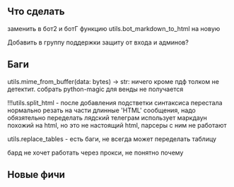 ## Что сделать

заменить в бот2 и ботГ функцию utils.bot_markdown_to_html на новую

Добавить в группу поддержки защиту от входа и админов?



## Баги

   utils.mime_from_buffer(data: bytes) -> str:
      ничего кроме пдф толком не детектит. собрать python-magic для венды не получается

!!!utils.split_html - после добавления подстветки синтаксиса перестала нормально резать на части длинные 'HTML' сообщения, надо обязятельно переделать
   лядский телеграм использует маркдаун похожий на html, но это не настоящий html, парсеры с ним не работают

utils.replace_tables - есть баги, не всегда может переделать таблицу

бард не хочет работать через прокси, не понятно почему

## Новые фичи


